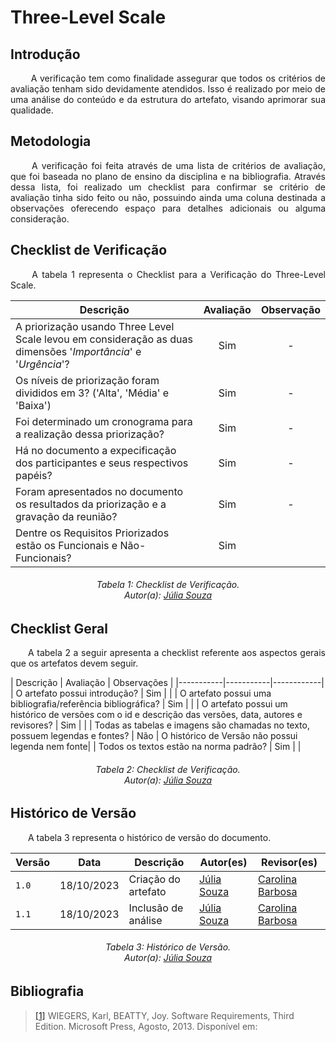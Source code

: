 # **Three-Level Scale**

## **Introdução**
<p align="justify">
&emsp;&emsp; A verificação tem como finalidade assegurar que todos os critérios de avaliação tenham sido devidamente atendidos. Isso é realizado por meio de uma análise do conteúdo e da estrutura do artefato, visando aprimorar sua qualidade.
</p>

## **Metodologia**
<p align="justify">
&emsp;&emsp; A verificação foi feita através de uma lista de critérios de avaliação, que foi baseada no plano de ensino da disciplina e na bibliografia. Através dessa lista, foi realizado um checklist para confirmar se  critério de avaliação tinha sido feito ou não, possuindo ainda uma coluna destinada a observações oferecendo espaço para detalhes adicionais ou alguma consideração.
</p>

## **Checklist de Verificação**
<p align="justify">
&emsp;&emsp; A tabela 1 representa o Checklist para a Verificação do Three-Level Scale.
</p>

| Descrição                                                                                                                                                                                                                                            | Avaliação | Observação |
| ---------------------------------------------------------------------------------------------------------------------------------------------------------------------------------------------------------------------------------------------------- | :-------: | :--------: |
| A priorização usando Three Level Scale levou em consideração as duas dimensões '_Importância_' e '_Urgência_'?                                                                                                                                                                     |     Sim    |     -      |
| Os níveis de priorização foram divididos em 3? ('Alta', 'Média' e 'Baixa')                                                                                                                                                                           |     Sim     |     -      |
| Foi determinado um cronograma para a realização dessa priorização?                                                                                                                                                                      |     Sim    |     -      |
| Há no documento a expecificação dos participantes e seus respectivos papéis?                                                                                                                                                                         |     Sim    |     -      |
| Foram apresentados no documento os resultados da priorização e a gravação da reunião?                                                                                                                                                                |     Sim    |     -      |
| Dentre os Requisitos Priorizados estão os Funcionais e Não-Funcionais?    |                                                                                     Sim     |         |     -      |

<h6 align="center"> Tabela 1: Checklist de Verificação.
<br> Autor(a): <a href="https://github.com/JuliaSSouza">Júlia Souza</a></h6>

## **Checklist Geral**
<p align="justify"> 
&emsp;&emsp;A tabela 2 a seguir apresenta a checklist referente aos aspectos gerais que os artefatos devem seguir.
</p>
| Descrição | Avaliação | Observações |
|-----------|-----------|------------|
| O artefato possui introdução? | Sim | |
| O artefato possui uma bibliografia/referência bibliográfica? | Sim | |
| O artefato possui um histórico de versões com o id e descrição das versões, data, autores e revisores? | Sim | |
| Todas as tabelas e imagens são chamadas no texto, possuem legendas e fontes? | Não | O histórico de Versão não possui legenda nem fonte|
| Todos os textos estão na norma padrão? | Sim | |

<h6 align="center"> Tabela 2: Checklist de Verificação.
<br> Autor(a): <a href="https://github.com/JuliaSSouza">Júlia Souza</a></h6>


## **Histórico de Versão**
<p align="justify">
&emsp;&emsp;A tabela 3  representa o histórico de versão do documento.
</p>

| Versão | Data       | Descrição           | Autor(es)                                                                                           | Revisor(es)                                     |
|--------|------------|---------------------|-----------------------------------------------------------------------------------------------------|-------------------------------------------------|
| `1.0`  | 18/10/2023 | Criação do artefato | [Júlia Souza](https://github.com/JuliaSSouza) | [Carolina Barbosa](https://github.com/CarolinaBarb) |
| `1.1`  | 18/10/2023 | Inclusão de análise | [Júlia Souza](https://github.com/JuliaSSouza) | [Carolina Barbosa](https://github.com/CarolinaBarb) |


<h6 align="center"> Tabela 3: Histórico de Versão.
<br> Autor(a): <a href="https://github.com/JuliaSSouza">Júlia Souza</a></h6>

## **Bibliografia**

> <a href="https://aprender3.unb.br/pluginfile.php/2692778/mod_resource/content/2/PriorizaA%CC%83%C2%A7A%CC%83%C2%A3o%20de%20Req.pdf">[1]</a> WIEGERS, Karl, BEATTY, Joy. Software Requirements, Third Edition. Microsoft Press, Agosto, 2013. Disponível em:
